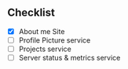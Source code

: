 ## Checklist

- [x] About me Site
- [ ] Profile Picture service
- [ ] Projects service
- [ ] Server status & metrics service
